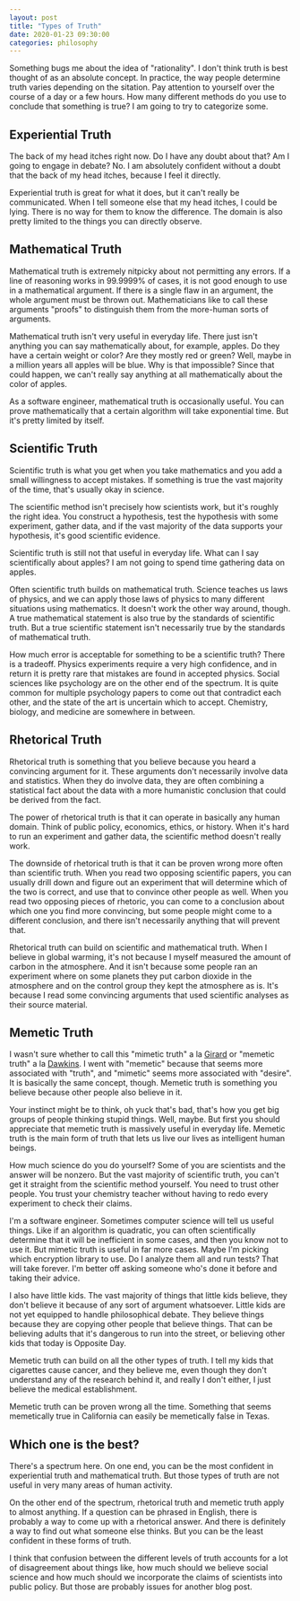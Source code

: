 ```yaml
---
layout: post
title: "Types of Truth"
date: 2020-01-23 09:30:00
categories: philosophy
---
```


Something bugs me about the idea of "rationality". I don't think truth
is best thought of as an absolute concept. In practice, the way people
determine truth varies depending on the sitation. Pay attention to
yourself over the course of a day or a few hours. How many different
methods do you use to conclude that something is true? I am going to
try to categorize some.

## Experiential Truth

The back of my head itches right now. Do I have any doubt about that?
Am I going to engage in debate? No. I am absolutely confident without
a doubt that the back of my head itches, because I feel it directly.

Experiential truth is great for what it does, but it can't really be
communicated. When I tell someone else that my head itches, I could be
lying. There is no way for them to know the difference. The domain is
also pretty limited to the things you can directly observe.

## Mathematical Truth

Mathematical truth is extremely nitpicky about not permitting any
errors. If a line of reasoning works in 99.9999% of cases, it is not
good enough to use in a mathematical argument. If there is a single
flaw in an argument, the whole argument must be thrown
out. Mathematicians like to call these arguments "proofs" to
distinguish them from the more-human sorts of arguments.

Mathematical truth isn't very useful in everyday life. There just
isn't anything you can say mathematically about, for example,
apples. Do they have a certain weight or color? Are they mostly
red or green? Well, maybe in a million years all apples will be
blue. Why is that impossible? Since that could happen, we can't
really say anything at all mathematically about the color of apples.

As a software engineer, mathematical truth is occasionally useful. You
can prove mathematically that a certain algorithm will take
exponential time. But it's pretty limited by itself.

## Scientific Truth

Scientific truth is what you get when you take mathematics and you add
a small willingness to accept mistakes. If something is true the vast
majority of the time, that's usually okay in science.

The scientific method isn't precisely how scientists work, but it's
roughly the right idea. You construct a hypothesis, test the
hypothesis with some experiment, gather data, and if the vast majority
of the data supports your hypothesis, it's good scientific evidence.

Scientific truth is still not that useful in everyday life. What can I
say scientifically about apples? I am not going to spend time
gathering data on apples.

Often scientific truth builds on mathematical truth. Science teaches
us laws of physics, and we can apply those laws of physics to many
different situations using mathematics. It doesn't work the other way
around, though. A true mathematical statement is also true by the
standards of scientific truth. But a true scientific statement isn't
necessarily true by the standards of mathematical truth.

How much error is acceptable for something to be a scientific truth?
There is a tradeoff. Physics experiments require a very high confidence, and in
return it is pretty rare that mistakes are found in accepted
physics. Social sciences like psychology are on the other end of the
spectrum. It is quite common for multiple psychology papers to come
out that contradict each other, and the state of the art is uncertain
which to accept. Chemistry, biology, and medicine are somewhere in
between.

## Rhetorical Truth

Rhetorical truth is something that you believe because you heard a
convincing argument for it. These arguments don't necessarily involve data
and statistics. When they do involve data, they are often combining a
statistical fact about the data with a more humanistic
conclusion that could be derived from the fact.

The power of rhetorical truth is that it can operate in basically any
human domain. Think of public policy, economics, ethics, or
history. When it's hard to run an experiment and gather data, the
scientific method doesn't really work.

The downside of rhetorical truth is that it can be proven wrong more
often than scientific truth. When you read two opposing scientific
papers, you can usually drill down and figure out an experiment that
will determine which of the two is correct, and use that to convince
other people as well. When you read two opposing
pieces of rhetoric, you can come to a conclusion about which one you
find more convincing, but some people might come to a different
conclusion, and there isn't necessarily anything that will prevent
that.

Rhetorical truth can build on scientific and mathematical truth. When
I believe in global warming, it's not because I myself measured the
amount of carbon in the atmosphere. And it isn't because some people
ran an experiment where on some planets they put carbon dioxide in the
atmosphere and on the control group they kept the atmosphere as
is. It's because I read some convincing arguments that used scientific
analyses as their source material.

## Memetic Truth

I wasn't sure whether to call this "mimetic truth" a la
[Girard](https://www.iep.utm.edu/girard/) or "memetic truth" a la
[Dawkins](https://en.wikipedia.org/wiki/Memetics). I went with
"memetic" because that seems more associated with "truth", and
"mimetic" seems more associated with "desire". It is basically the
same concept, though. Memetic truth is something you believe because
other people also believe in it.

Your instinct might be to think, oh yuck that's bad, that's how you
get big groups of people thinking stupid things. Well, maybe. But
first you should appreciate that memetic truth is massively useful in
everyday life. Memetic truth is the main form of truth that lets us
live our lives as intelligent human beings.

How much science do you do yourself? Some of you are scientists and
the answer will be nonzero. But the vast majority of scientific truth,
you can't get it straight from the scientific method yourself. You
need to trust other people. You trust your chemistry teacher without
having to redo every experiment to check their claims.

I'm a software engineer. Sometimes computer science will tell us
useful things. Like if an algorithm is quadratic, you can often
scientifically determine that it will be inefficient in some cases,
and then you know not to use it. But mimetic truth is useful in far
more cases. Maybe I'm picking which encryption library to use. Do I
analyze them all and run tests? That will take forever. I'm better off
asking someone who's done it before and taking their advice.

I also have little kids. The vast majority of things that little kids
believe, they don't believe it because of any sort of argument
whatsoever. Little kids are not yet equipped to handle philosophical
debate. They believe things because they are copying other people that
believe things. That can be believing adults that it's dangerous to
run into the street, or believing other kids that today is Opposite Day.

Memetic truth can build on all the other types of truth. I tell my
kids that cigarettes cause cancer, and they believe me, even though
they don't understand any of the research behind it, and really I
don't either, I just believe the medical establishment.

Memetic truth can be proven wrong all the time. Something that seems
memetically true in California can easily be memetically false in Texas.

## Which one is the best?

There's a spectrum here. On one end, you can be the most confident in
experiential truth and mathematical truth. But those types of truth
are not useful in very many areas of human activity.

On the other end of the spectrum, rhetorical truth and memetic truth
apply to almost anything. If a question can be phrased in English,
there is probably a way to come up with a rhetorical answer. And there
is definitely a way to find out what someone else thinks. But you can
be the least confident in these forms of truth.

I think that confusion between the different levels of truth accounts
for a lot of disagreement about things like, how much should we
believe social science and how much should we incorporate the claims
of scientists into public policy. But those are probably issues for
another blog post.

